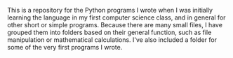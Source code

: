 This is a repository for the Python programs I wrote when I was initially learning the language in my first computer science class, 
and in general for other short or simple programs. Because there are many small files, I have grouped them into folders based on 
their general function, such as file manipulation or mathematical calculations. I've also included a folder for some of the very first 
programs I wrote.

